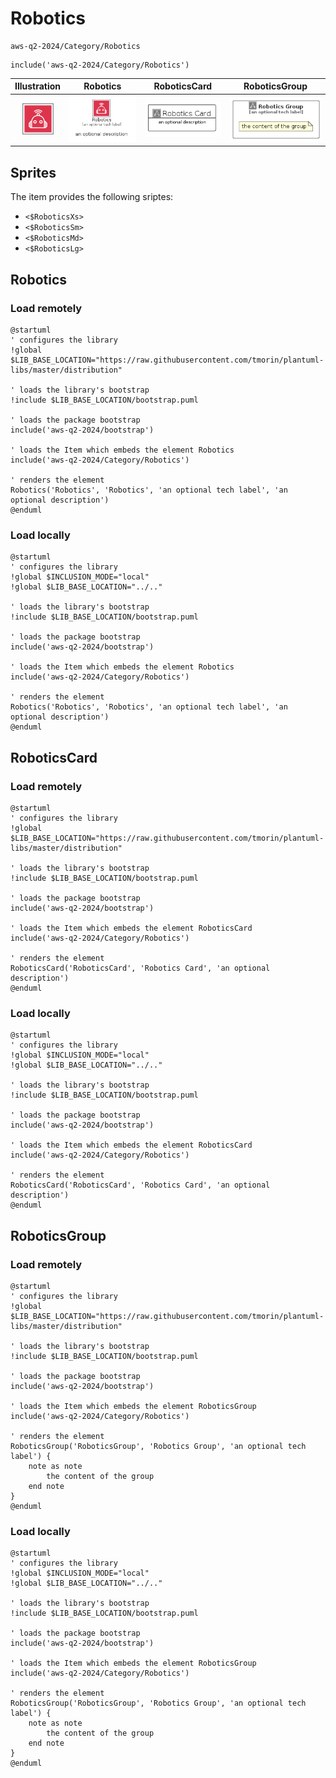 # Robotics


```text
aws-q2-2024/Category/Robotics
```

```text
include('aws-q2-2024/Category/Robotics')
```



| Illustration | Robotics | RoboticsCard | RoboticsGroup |
| :---: | :---: | :---: | :---: |
| ![illustration for Illustration](../../aws-q2-2024/Category/Robotics.png) | ![illustration for Robotics](../../aws-q2-2024/Category/Robotics.Local.png) | ![illustration for RoboticsCard](../../aws-q2-2024/Category/RoboticsCard.Local.png) | ![illustration for RoboticsGroup](../../aws-q2-2024/Category/RoboticsGroup.Local.png) |



## Sprites
The item provides the following sriptes:

- `<$RoboticsXs>`
- `<$RoboticsSm>`
- `<$RoboticsMd>`
- `<$RoboticsLg>`





## Robotics

### Load remotely
```plantuml
@startuml
' configures the library
!global $LIB_BASE_LOCATION="https://raw.githubusercontent.com/tmorin/plantuml-libs/master/distribution"

' loads the library's bootstrap
!include $LIB_BASE_LOCATION/bootstrap.puml

' loads the package bootstrap
include('aws-q2-2024/bootstrap')

' loads the Item which embeds the element Robotics
include('aws-q2-2024/Category/Robotics')

' renders the element
Robotics('Robotics', 'Robotics', 'an optional tech label', 'an optional description')
@enduml
```

### Load locally
```plantuml
@startuml
' configures the library
!global $INCLUSION_MODE="local"
!global $LIB_BASE_LOCATION="../.."

' loads the library's bootstrap
!include $LIB_BASE_LOCATION/bootstrap.puml

' loads the package bootstrap
include('aws-q2-2024/bootstrap')

' loads the Item which embeds the element Robotics
include('aws-q2-2024/Category/Robotics')

' renders the element
Robotics('Robotics', 'Robotics', 'an optional tech label', 'an optional description')
@enduml
```

## RoboticsCard

### Load remotely
```plantuml
@startuml
' configures the library
!global $LIB_BASE_LOCATION="https://raw.githubusercontent.com/tmorin/plantuml-libs/master/distribution"

' loads the library's bootstrap
!include $LIB_BASE_LOCATION/bootstrap.puml

' loads the package bootstrap
include('aws-q2-2024/bootstrap')

' loads the Item which embeds the element RoboticsCard
include('aws-q2-2024/Category/Robotics')

' renders the element
RoboticsCard('RoboticsCard', 'Robotics Card', 'an optional description')
@enduml
```

### Load locally
```plantuml
@startuml
' configures the library
!global $INCLUSION_MODE="local"
!global $LIB_BASE_LOCATION="../.."

' loads the library's bootstrap
!include $LIB_BASE_LOCATION/bootstrap.puml

' loads the package bootstrap
include('aws-q2-2024/bootstrap')

' loads the Item which embeds the element RoboticsCard
include('aws-q2-2024/Category/Robotics')

' renders the element
RoboticsCard('RoboticsCard', 'Robotics Card', 'an optional description')
@enduml
```

## RoboticsGroup

### Load remotely
```plantuml
@startuml
' configures the library
!global $LIB_BASE_LOCATION="https://raw.githubusercontent.com/tmorin/plantuml-libs/master/distribution"

' loads the library's bootstrap
!include $LIB_BASE_LOCATION/bootstrap.puml

' loads the package bootstrap
include('aws-q2-2024/bootstrap')

' loads the Item which embeds the element RoboticsGroup
include('aws-q2-2024/Category/Robotics')

' renders the element
RoboticsGroup('RoboticsGroup', 'Robotics Group', 'an optional tech label') {
    note as note
        the content of the group
    end note
}
@enduml
```

### Load locally
```plantuml
@startuml
' configures the library
!global $INCLUSION_MODE="local"
!global $LIB_BASE_LOCATION="../.."

' loads the library's bootstrap
!include $LIB_BASE_LOCATION/bootstrap.puml

' loads the package bootstrap
include('aws-q2-2024/bootstrap')

' loads the Item which embeds the element RoboticsGroup
include('aws-q2-2024/Category/Robotics')

' renders the element
RoboticsGroup('RoboticsGroup', 'Robotics Group', 'an optional tech label') {
    note as note
        the content of the group
    end note
}
@enduml
```

